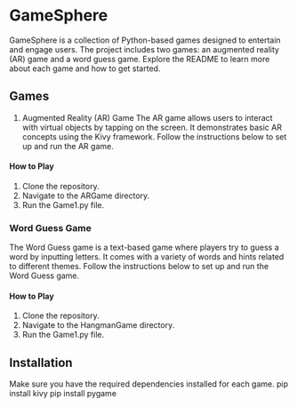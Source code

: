 # GameSphere
GameSphere is a collection of Python-based games designed to entertain and engage users. The project includes two games: an augmented reality (AR) game and a word guess game. Explore the README to learn more about each game and how to get started.
## Games
1. Augmented Reality (AR) Game
The AR game allows users to interact with virtual objects by tapping on the screen. It demonstrates basic AR concepts using the Kivy framework. Follow the instructions below to set up and run the AR game.
#### How to Play
1. Clone the repository.
2. Navigate to the ARGame directory.
3. Run the Game1.py file.
###  Word Guess Game
The Word Guess game is a text-based game where players try to guess a word by inputting letters. It comes with a variety of words and hints related to different themes. Follow the instructions below to set up and run the Word Guess game.
#### How to Play
1. Clone the repository.
2. Navigate to the HangmanGame directory.
3. Run the Game1.py file.
## Installation
Make sure you have the required dependencies installed for each game.
pip install kivy
pip install pygame
